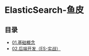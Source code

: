 #  ElasticSearch-鱼皮

## 目录

  * [01.基础概念](/study/中间件/ElasticSearch/ElasticSearch-鱼皮/01.基础概念)
  * [02.后端开发（ES-实战）](/study/中间件/ElasticSearch/ElasticSearch-鱼皮/02.后端开发（ES-实战）)